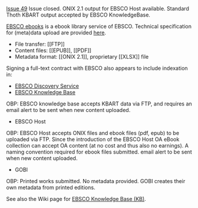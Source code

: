[Issue 49](https://github.com/thoth-pub/thoth/issues/49) Issue closed. ONIX 2.1 output for EBSCO Host available. Standard Thoth KBART output accepted by EBSCO KnowledgeBase.

[EBSCO ebooks](https://www.ebsco.com/products/ebooks) is a ebook library service of EBSCO. Technical specification for (meta)data upload are provided [here](https://www.ebsco.com/publisher-support/ebooks).

* File transfer: [[FTP]]
* Content files: [[EPUB]], [[PDF]]
* Metadata format: [[ONIX 2.1]], proprietary [[XLSX]] file

Signing a full-text contract with EBSCO also appears to include indexation in:
* [EBSCO Discovery Service](https://www.ebsco.com/publisher-support/discovery)
* [EBSCO Knowledge Base](https://www.ebsco.com/publisher-support/knowledge-base)

OBP: EBSCO knowledge base accepts KBART data via FTP, and requires an email alert to be sent when new content uploaded.

* EBSCO Host

OBP: EBSCO Host accepts ONIX files and ebook files (pdf, epub) to be uploaded via FTP. Since the introduction of the EBSCO Host OA eBook collection can accept OA content (at no cost and thus also no earnings). A naming convention required for ebook files submitted. email alert to be sent when new content uploaded.

* GOBI

OBP: Printed works submitted. No metadata provided. GOBI creates their own metadata from printed editions.

See also the Wiki page for [EBSCO Knowledge Base (KB)](https://github.com/thoth-pub/thoth/wiki/EBSCO-Knowledge-Base-(KB)).
